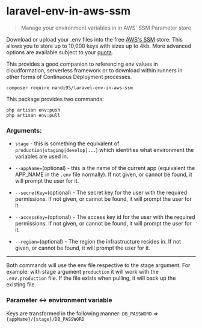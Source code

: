 # laravel-env-in-aws-ssm
> Manage your environment variables in in AWS' SSM Parameter store

Download or upload your .env files into the free [AWS's SSM](https://eu-west-2.console.aws.amazon.com/systems-manager/parameters) store. This allows you to store up to 10,000 keys with sizes up to 4kb. More advanced options are available subject to your [quota](https://docs.aws.amazon.com/general/latest/gr/ssm.html).

This provides a good companion to referencing env values in cloudformation, serverless framework or to download within runners in other forms of Continuous Deployment processes.

```shell
composer require nandi95/laravel-env-in-aws-ssm
```

This package provides two commands:
```shell
php artisan env:push
php artisan env:pull
```

### Arguments:
 - `stage` - this is something the equivalent of `production|staging|develop|...`) which identifies what environment the variables are used in.

 - `--appName=`(optional) - this is the name of the current app (equivalent the APP_NAME in the `.env` file normally). If not given, or cannot be found, it will prompt the user for it.

 - `--secretKey=`(optional) - The secret key for the user with the required permissions. If not given, or cannot be found, it will prompt the user for it.

 - `--accessKey=`(optional) - The access key id for the user with the required permissions. If not given, or cannot be found, it will prompt the user for it.

 - `--region=`(optional) - The region the infrastructure resides in. If not given, or cannot be found, it will prompt the user for it.

---

Both commands will use the env file respective to the stage argument. For example: with stage argument `production` it will work with the `.env.production` file. If the file exists when pulling, it will back up the existing file.

### Parameter <-> environment variable
Keys are transformed in the following manner:
`DB_PASSWORD` => `{appName}/{stage}/DB_PASSWORD`
